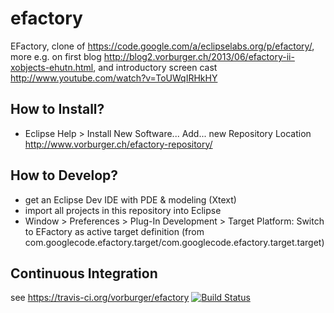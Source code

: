 efactory
========

EFactory, clone of https://code.google.com/a/eclipselabs.org/p/efactory/,
more e.g. on first blog http://blog2.vorburger.ch/2013/06/efactory-ii-xobjects-ehutn.html,
and introductory screen cast http://www.youtube.com/watch?v=ToUWqIRHkHY

How to Install?
---------------

* Eclipse Help > Install New Software... Add... new Repository Location http://www.vorburger.ch/efactory-repository/


How to Develop?
---------------

* get an Eclipse Dev IDE with PDE & modeling (Xtext) 
* import all projects in this repository into Eclipse 
* Window > Preferences > Plug-In Development > Target Platform: Switch to EFactory as active target definition (from com.googlecode.efactory.target/com.googlecode.efactory.target.target) 


Continuous Integration
----------------------

see https://travis-ci.org/vorburger/efactory
[![Build Status](https://travis-ci.org/vorburger/efactory.png?branch=master)](https://travis-ci.org/vorburger/efactory)
